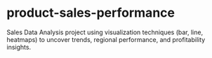 # product-sales-performance
Sales Data Analysis project using visualization techniques (bar, line, heatmaps) to uncover trends, regional performance, and profitability insights.
